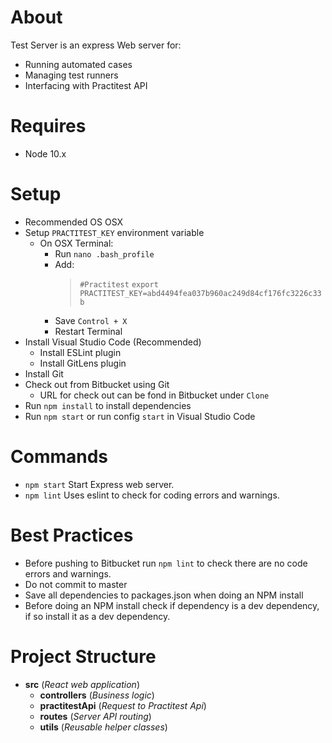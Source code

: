# About
Test Server is an express Web server for:
* Running automated cases
* Managing test runners
* Interfacing with Practitest API

# Requires  
* Node 10.x

# Setup 
* Recommended OS OSX
* Setup `PRACTITEST_KEY` environment variable 
    * On OSX Terminal:
        * Run `nano .bash_profile` 
        * Add: 
            > `#Practitest` 
            > `export PRACTITEST_KEY=abd4494fea037b960ac249d84cf176fc3226c33b `
        * Save `Control + X`
        * Restart Terminal
* Install Visual Studio Code (Recommended)
    * Install ESLint plugin 
    * Install GitLens plugin
* Install Git
* Check out from Bitbucket using Git 
    * URL for check out can be fond in Bitbucket under `Clone` 
* Run `npm install` to install dependencies
* Run `npm start` or run config `start` in Visual Studio Code


# Commands 
* `npm start` Start Express web server.  
* `npm lint` Uses eslint to check for coding errors and warnings. 

# Best Practices
* Before pushing to Bitbucket run `npm lint` to check there are no code errors and warnings. 
* Do not commit to master
* Save all dependencies to packages.json when doing an NPM install
* Before doing an NPM install check if dependency is a dev dependency, if so install it as a dev dependency. 

# Project Structure  

* **src** (*React web application*)
    * **controllers** (*Business logic*)
    * **practitestApi** (*Request to Practitest Api*)
    * **routes** (*Server API routing*)
    * **utils** (*Reusable helper classes*)


